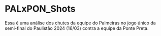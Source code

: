 # PALxPON_Shots
Essa é uma análise dos chutes da equipe do Palmeiras no jogo único da semi-final do Paulistão 2024 (16/03) contra a equipe da Ponte Preta.
